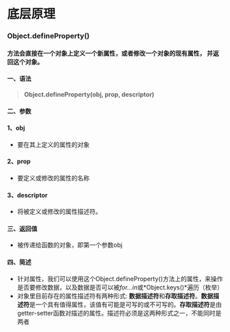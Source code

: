 # 底层原理
### **Object.defineProperty()**
#### 方法会直接在一个对象上定义一个新属性，或者修改一个对象的现有属性， 并返回这个对象。
#### 一、语法
> **Object.defineProperty(obj, prop, descriptor)**
#### 二、参数
#### **1、obj**
- 要在其上定义的属性的对象
#### **2、prop**
- 要定义或修改的属性的名称
#### **3、descriptor**
- 将被定义或修改的属性描述符。
#### 三、返回值
- 被传递给函数的对象，即第一个参数obj
#### 四、简述
- 针对属性，我们可以使用这个Object.defineProperty()方法上的属性，来操作是否要修改数据，以及数据是否可以被*for...in*或*Object.keys()*遍历（枚举）
- 对象里目前存在的属性描述符有两种形式: **数据描述符**和**存取描述符**。**数据描述符**是一个具有值得属性，该值有可能是可写的或不可写的。**存取描述符**是由getter-setter函数对描述的属性。描述符必须是这两种形式之一，不能同时是两者
